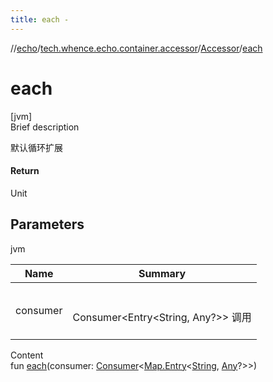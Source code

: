 ```yaml
---
title: each -
---
```

//[echo](../../index.md)/[tech.whence.echo.container.accessor](../index.md)/[Accessor](index.md)/[each](each.md)



# each  
[jvm]  
Brief description  


默认循环扩展



#### Return  


Unit



## Parameters  
  
jvm  
  
|  Name|  Summary| 
|---|---|
| consumer| <br><br>Consumer<Entry<String, Any?>> 调用<br><br>
  
  
Content  
fun [each](each.md)(consumer: [Consumer](../../tech.whence.echo.function/-consumer/index.md)<[Map.Entry](https://kotlinlang.org/api/latest/jvm/stdlib/kotlin.collections/-map/-entry/index.html)<[String](https://kotlinlang.org/api/latest/jvm/stdlib/kotlin/-string/index.html), [Any](https://kotlinlang.org/api/latest/jvm/stdlib/kotlin/-any/index.html)?>>)  



